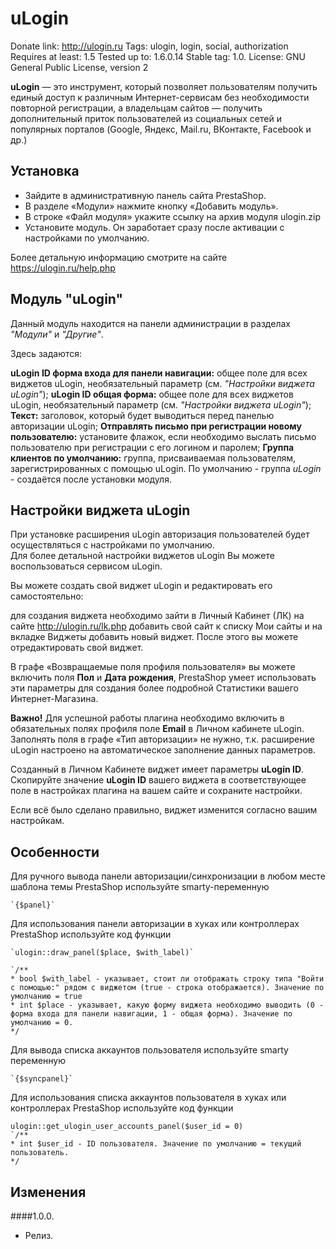 # uLogin

Donate link: http://ulogin.ru
Tags: ulogin, login, social, authorization
Requires at least: 1.5
Tested up to: 1.6.0.14
Stable tag: 1.0.
License: GNU General Public License, version 2

**uLogin** — это инструмент, который позволяет пользователям получить единый доступ к различным Интернет-сервисам без необходимости повторной регистрации,
а владельцам сайтов — получить дополнительный приток пользователей из социальных сетей и популярных порталов (Google, Яндекс, Mail.ru, ВКонтакте, Facebook и др.)

## Установка

- Зайдите в административную панель сайта PrestaShop.
- В разделе «Модули» нажмите кнопку «Добавить модуль».
- В строке «Файл модуля» укажите ссылку на архив модуля ulogin.zip
- Установите модуль. Он заработает сразу после активации с настройками по умолчанию.

Более детальную информацию смотрите на сайте https://ulogin.ru/help.php

## Модуль "uLogin"

Данный модуль находится на панели администрации в разделах *"Модули"* и *"Другие"*.

Здесь задаются: 
 
**uLogin ID форма входа для панели навигации:** общее поле для всех виджетов uLogin, необязательный параметр (см. *"Настройки виджета uLogin"*);
**uLogin ID общая форма:** общее поле для всех виджетов uLogin, необязательный параметр (см. *"Настройки виджета uLogin"*);
**Текст:** заголовок, который будет выводиться перед панелью авторизации  uLogin;
**Отправлять письмо при регистрации новому пользователю:** установите флажок, если необходимо выслать письмо пользователю при регистрации с его логином и паролем;
**Группа клиентов по умолчанию:** группа, присваиваемая пользователям, зарегистрированных с помощью uLogin. По умолчанию - группа *uLogin* - создаётся после установки модуля.

## Настройки виджета uLogin

При установке расширения uLogin авторизация пользователей будет осуществляться с настройками по умолчанию.  
Для более детальной настройки виджетов uLogin Вы можете воспользоваться сервисом uLogin.  

Вы можете создать свой виджет uLogin и редактировать его самостоятельно:

для создания виджета необходимо зайти в Личный Кабинет (ЛК) на сайте http://ulogin.ru/lk.php
добавить свой сайт к списку Мои сайты и на вкладке Виджеты добавить новый виджет. После этого вы можете отредактировать свой виджет.

В графе «Возвращаемые поля профиля пользователя» вы можете включить поля **Пол** и **Дата рождения**, PrestaShop умеет использовать эти параметры
для создания более подробной Статистики вашего Интернет-Магазина.

**Важно!** Для успешной работы плагина необходимо включить в обязательных полях профиля поле **Еmail** в Личном кабинете uLogin.  
Заполнять поля в графе «Тип авторизации» не нужно, т.к. расширение uLogin настроено на автоматическое заполнение данных параметров.

Созданный в Личном Кабинете виджет имеет параметры **uLogin ID**.  
Скопируйте значение **uLogin ID** вашего виджета в соответствующее поле в настройках плагина на вашем сайте и сохраните настройки.   

Если всё было сделано правильно, виджет изменится согласно вашим настройкам.


## Особенности

Для ручного вывода панели авторизации/синхронизации в любом месте шаблона темы PrestaShop используйте smarty-переменную

	`{$panel}`
	
Для использования панели авторизации в хуках или контроллерах PrestaShop используйте код функции

	`ulogin::draw_panel($place, $with_label)`
	
	`/**
	* bool $with_label - указывает, стоит ли отображать строку типа "Войти с помощью:" рядом с виджетом (true - строка отображается). Значение по умолчанию = true
	* int $place - указывает, какую форму виджета необходимо выводить (0 - форма входа для панели навигации, 1 - общая форма). Значение по умолчанию = 0.
	*/

Для вывода списка аккаунтов пользователя используйте smarty переменную

	`{$syncpanel}`
	
Для использования списка аккаунтов пользователя в хуках или контроллерах PrestaShop используйте код функции

	ulogin::get_ulogin_user_accounts_panel($user_id = 0)
	`/**
	* int $user_id - ID пользователя. Значение по умолчанию = текущий пользователь.
	*/

## Изменения
 
####1.0.0.
* Релиз.
